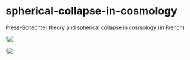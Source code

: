 # spherical-collapse-in-cosmology
Press-Schechter theory and spherical collapse in cosmology (in French) 

'![](/Users/braams92/Desktop/images/formation_hierarchique.jpeg)'


'![](https://imgur.com/dzQeefh)'
